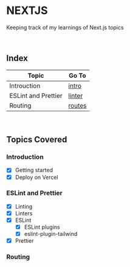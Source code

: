 # NEXTJS

Keeping track of my learnings of Next.js topics

<br>

## Index

| Topic               | Go To                           |
| ------------------- | ------------------------------- |
| Introuction         | [intro](./00_introduction/)     |
| ESLint and Prettier | [linter](./01_eslint_prettier/) |
| Routing             | [routes](./01_routing/)         |

<br>

## Topics Covered

### Introduction

- [x] Getting started
- [x] Deploy on Vercel

### ESLint and Prettier

- [x] Linting
- [x] Linters
- [x] ESLint
  - [x] ESLint plugins
  - [x] eslint-plugin-tailwind
- [x] Prettier

### Routing
